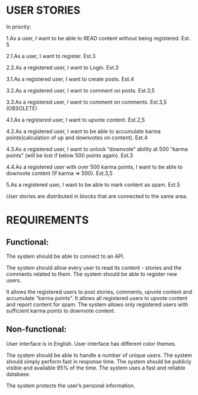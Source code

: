 # USER STORIES 
In priority:

1.As a user, I want to be able to READ content without being registered.		Est. 5

2.1.As a user, I want to register.	Est.3

2.2.As a registered user, I want to Login.		Est.3

3.1.As a registered user, I want to create posts.	Est.4

3.2.As a registered user, I want to comment on posts.	Est.3,5

3.3.As a registered user, I want to comment on comments.	Est.3,5 (OBSOLETE)

4.1.As a registered user, I want to upvote content.	Est.2,5

4.2.As a registered user, I want to be able to accumulate karma points(calculation of up and downvotes on content).	 Est.4

4.3.As a registered user, I want to unlock “downvote” ability at 500 “karma points” (will be lost if below 500 points again). 	 Est.3

4.4.As a registered user with over 500 karma points, I want to be able to downvote content (If karma => 500). 		 Est.3,5

5.As a registered user, I want to be able to mark content as spam. Est.5

User stories are distributed in blocks that are connected to the same area.

# REQUIREMENTS

## Functional:

The system should be able to connect to an API.

The system should allow every user to read its content - stories and the comments related to them.
The system should be able to register new users.

It allows the registered users to post stories, comments, upvote content and accumulate “karma points”.
It allows all registered users to upvote content and report content for spam.
The system allows only registered users with sufficient karma points to downvote content.



## Non-functional:

User interface is in English.
User interface has different color themes.

The system should be able to handle a number of  unique users. 
The system should simply perform fast in response time.
The system should be publicly visible and available 95% of the time.
The system uses a fast and reliable database.

The system protects the user’s personal information.



